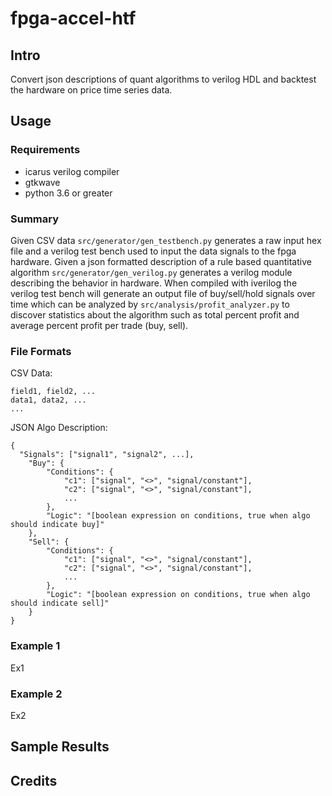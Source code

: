 # fpga-accel-htf
## Intro
Convert json descriptions of quant algorithms to verilog HDL and backtest the hardware on price time series data. 
## Usage
### Requirements 
- icarus verilog compiler
- gtkwave
- python 3.6 or greater <br>
### Summary
Given CSV data `src/generator/gen_testbench.py` generates a raw input hex file and a verilog test bench used to input the data signals to the fpga hardware. Given a json formatted description of a rule based quantitative algorithm `src/generator/gen_verilog.py` generates a verilog module describing the behavior in hardware. When compiled with iverilog the verilog test bench will generate an output file of buy/sell/hold signals over time which can be analyzed by `src/analysis/profit_analyzer.py` to discover statistics about the algorithm such as total percent profit and average percent profit per trade (buy, sell).
### File Formats
CSV Data: <br>
```
field1, field2, ...
data1, data2, ...
...
```
JSON Algo Description: <br>
```
{
  "Signals": ["signal1", "signal2", ...],
    "Buy": {
        "Conditions": {
            "c1": ["signal", "<>", "signal/constant"],
            "c2": ["signal", "<>", "signal/constant"],
            ...
        },
        "Logic": "[boolean expression on conditions, true when algo should indicate buy]"
    },
    "Sell": {
        "Conditions": {
            "c1": ["signal", "<>", "signal/constant"],
            "c2": ["signal", "<>", "signal/constant"],
            ...
        },
        "Logic": "[boolean expression on conditions, true when algo should indicate sell]"
    }
}
```
### Example 1
Ex1
### Example 2
Ex2
## Sample Results
## Credits
